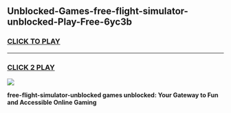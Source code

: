 
## Unblocked-Games-free-flight-simulator-unblocked-Play-Free-6yc3b
<h3>
<a href="https://premium76.site?title=free-flight-simulator-unblocked&ref=18A1">CLICK TO PLAY</a></h3>
<hr>

<h3>
<a href="https://premium76.site?title=free-flight-simulator-unblocked&ref=18A1">CLICK 2 PLAY</a>
  
</h3>

<a href="https://premium76.site?title=free-flight-simulator-unblocked&ref=18A1"><img src="https://clearcache.store/games.png"></a>


**free-flight-simulator-unblocked games unblocked: Your Gateway to Fun and Accessible Online Gaming**
